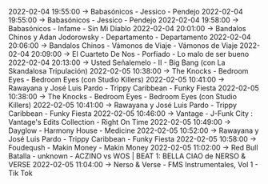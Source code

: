 2022-02-04 19:55:00 -> Babasónicos - Jessico - Pendejo
2022-02-04 19:55:00 -> Babasónicos - Jessico - Pendejo
2022-02-04 19:58:00 -> Babasónicos - Infame - Sin Mi Diablo
2022-02-04 20:01:00 -> Bandalos Chinos y Adan Jodorowsky - Departamento - Departamento
2022-02-04 20:06:00 -> Bandalos Chinos - Vámonos de Viaje - Vámonos de Viaje
2022-02-04 20:09:00 -> El Cuarteto De Nos - Porfiado - Lo malo de ser bueno
2022-02-04 20:13:00 -> Usted Señalemelo - II - Big Bang (con La Skandalosa Tripulación)
2022-02-05 10:38:00 -> The Knocks - Bedroom Eyes - Bedroom Eyes (con Studio Killers)
2022-02-05 10:41:00 -> Rawayana y José Luis Pardo - Trippy Caribbean - Funky Fiesta
2022-02-05 10:38:00 -> The Knocks - Bedroom Eyes - Bedroom Eyes (con Studio Killers)
2022-02-05 10:41:00 -> Rawayana y José Luis Pardo - Trippy Caribbean - Funky Fiesta
2022-02-05 10:46:00 -> Vantage - J-Funk City : Vantage's Edits Collection - Right On Time
2022-02-05 10:49:00 -> Dayglow - Harmony House - Medicine
2022-02-05 10:52:00 -> Rawayana y José Luis Pardo - Trippy Caribbean - Funky Fiesta
2022-02-05 10:58:00 -> Foudeqush - Makin Money - Makin Money
2022-02-05 11:02:00 -> Red Bull Batalla - unknown - ACZINO vs WOS | BEAT 1: BELLA CIAO de NERSO & VERSE
2022-02-05 11:04:00 -> Nerso & Verse - FMS Instrumentales, Vol 1 - Tik Tok
